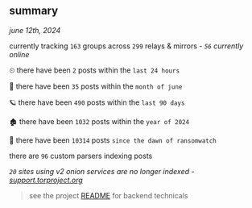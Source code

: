 
## summary
_june 12th, 2024_

currently tracking `163` groups across `299` relays & mirrors - _`56` currently online_

⏲ there have been `2` posts within the `last 24 hours`

🦈 there have been `35` posts within the `month of june`

🪐 there have been `490` posts within the `last 90 days`

🏚 there have been `1032` posts within the `year of 2024`

🦕 there have been `10314` posts `since the dawn of ransomwatch`

there are `96` custom parsers indexing posts

_`20` sites using v2 onion services are no longer indexed - [support.torproject.org](https://support.torproject.org/onionservices/v2-deprecation/)_

> see the project [README](https://github.com/joshhighet/ransomwatch#ransomwatch--) for backend technicals
